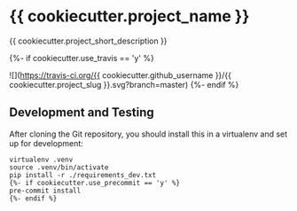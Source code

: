 # {{ cookiecutter.project_name }}
{{ cookiecutter.project_short_description }}

{%- if cookiecutter.use_travis == 'y' %}

![](https://travis-ci.org/{{ cookiecutter.github_username }}/{{ cookiecutter.project_slug }}.svg?branch=master)
{%- endif %}

## Development and Testing
After cloning the Git repository, you should install this
in a virtualenv and set up for development:
```shell script
virtualenv .venv
source .venv/bin/activate
pip install -r ./requirements_dev.txt
{%- if cookiecutter.use_precommit == 'y' %}
pre-commit install
{%- endif %}
```
